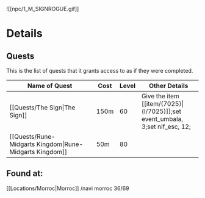 ![[npc/1_M_SIGNROGUE.gif]]

# Details


## Quests
This is the list of quests that it grants access to as if they were completed. 

 Name of Quest | Cost | Level | Other Details
 --------------|------|-------|---------------
 [[Quests/The Sign\|The Sign]] | 150m | 60 | Give the item [[item/(7025)\|(I/7025)]];set event_umbala, 3;set nif_esc, 12;
 [[Quests/Rune-Midgarts Kingdom\|Rune-Midgarts Kingdom]]| 50m |80 | 






## Found at:
[[Locations/Morroc|Morroc]] /navi morroc 36/69